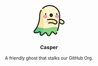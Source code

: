 <div align="center">
<img src="ghost.png" width="100" />

<h3>Casper</h3>
<p>A friendly ghost that stalks our GitHub Org.</p>
</div>

